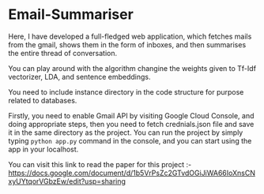 # Email-Summariser
Here, I have developed a full-fledged web application, which fetches mails from the gmail, shows them in the form of inboxes, and then summarises the entire thread of conversation.

You can play around with the algorithm changine the weights given to Tf-Idf vectorizer, LDA, and sentence embeddings.

You need to include instance directory in the code structure for purpose related to databases.

Firstly, you need to enable Gmail API by visiting Google Cloud Console, and doing appropriate steps, then you need to fetch crednials.json file and save it in the same directory as the project. You can run the project by simply typing
```python app.py``` command in the console, and you can start using the app in your localhost. 

You can visit this link to read the paper for this project :-
https://docs.google.com/document/d/1b5VrPsZc2GTvdOGiJiWA66IoXnsCNxyUYtqorVGbzEw/edit?usp=sharing
